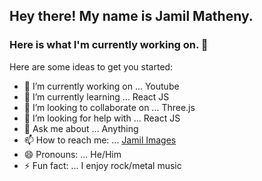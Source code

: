 ## Hey there! My name is Jamil Matheny.
### Here is what I'm currently working on. 👋

Here are some ideas to get you started:

- 🔭 I’m currently working on ... Youtube
- 🌱 I’m currently learning ... React JS
- 👯 I’m looking to collaborate on ... Three.js
- 🤔 I’m looking for help with ... React JS
- 💬 Ask me about ... Anything
- 📫 How to reach me: ... [Jamil Images](http://www.jamilimages.com/contact)
- 😄 Pronouns: ... He/Him
- ⚡ Fun fact: ... I enjoy rock/metal music 

